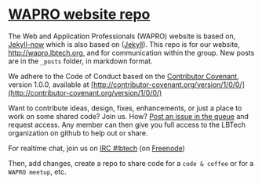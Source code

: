 # [WAPRO website repo](https://lbtech.github.io)

The Web and Application Professionals (WAPRO) website is based on, [Jekyll-now](https://github.com/jekyll/jekyll) which is also based on ([Jekyll](https://github.com/jekyll/jekyll)).  This repo is for our website, http://wapro.lbtech.org, and for communication within the group.  New posts are in the `_posts` folder, in markdown format.

We adhere to the Code of Conduct based on the [Contributor Covenant](http://contributor-covenant.org), version 1.0.0, available at [http://contributor-covenant.org/version/1/0/0/](http://contributor-covenant.org/version/1/0/0/)

Want to contribute ideas, design, fixes, enhancements, or just a place to work on some shared code?  Join us. How?  [Post an issue in the queue](https://github.com/lbtech/lbtech.github.io/issues) and request access.  Any member can then give you full access to the LBTech organization on github to help out or share.

For realtime chat, join us on [IRC #lbtech](http://webchat.freenode.net/?nick=LBTech-guest&channels=%23css%2C%23sass%2C%23less%2C%23atom%2C%23node.js%2C%23io.js%2C%23drupal%2C%23nginx%2C%23LBTech&prompt=1&uio=OT10cnVlJjEwPXRydWU3a) (on [Freenode](http://freenode.net/))

Then, add changes, create a repo to share code for a `code & coffee` or for a `WAPRO meetup`, etc.

